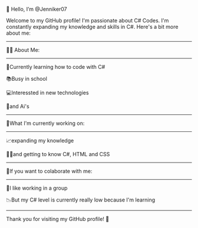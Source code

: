 👋 Hello, I’m @Jenniker07

Welcome to my GitHub profile!
I'm passionate about C# Codes. I'm constantly expanding my knowledge and skills in C#. 
Here's a bit more about me:
_______________________________________________________________________________
👨‍💻 About Me:
_______________________________________________________________________________
🏫Currently learning how to code with C#

📚Busy in school

💻Interessted in new technologies

🤖and Ai's
_______________________________________________________________________________
💼What I'm currently working on:
_______________________________________________________________________________
📈expanding my knowledge

👨‍💻and getting to know C#, HTML and CSS
_______________________________________________________________________________
📲If you want to colaborate with me:
_______________________________________________________________________________
👥I like working in a group

📉But my C# level is currently really low because I'm learning
_______________________________________________________________________________
Thank you for visiting my GitHub profile! 🌟
<!---
Jenniker07/Jenniker07 is a ✨ special ✨ repository because its `README.md` (this file) appears on your GitHub profile.
You can click the Preview link to take a look at your changes.
--->
